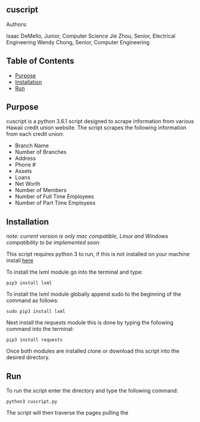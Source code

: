 ## cuscript

Authors:

Isaac DeMello, Junior, Computer Science
Jie Zhou, Senior, Electrical Engineering
Wendy Chong, Senior, Computer Engineering

## Table of Contents

* [Purpose](#purpose)
* [Installation](#installation)
* [Run](#run)

## Purpose

cuscript is a python 3.6.1 script designed to scrape information from various Hawaii credit union website. The script scrapes the following information from each credit union: 

* Branch Name
* Number of Branches
* Address
* Phone #
* Assets
* Loans
* Net Worth
* Number of Members
* Number of Full Time Employees
* Number of Part Time Employees 

## Installation

*note: current version is only mac compatible, Linux and Windows compatibility to be implemented soon*

This script requires python 3 to run, if this is not installed on your machine install [here](https://www.python.org/downloads/)

To install the lxml module go into the terminal and type:
   
```pip3 install lxml```

To install the lxml module globally append sudo to the beginning of the command as follows:

```sudo pip3 install lxml```

Next install the requests module this is done by typing the following command into the terminal:

```pip3 install requests```

Once both modules are installed clone or download this script into the desired directory.

## Run

To run the script enter the directory and type the following command:

```python3 cuscript.py```

The script will then traverse the pages pulling the 




